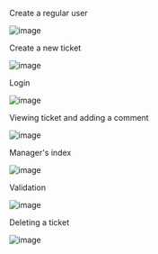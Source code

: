 Create a regular user

![image](https://github.com/shiranox/support_ticket_system/assets/55157254/80102953-bc21-4064-b4c3-fdf8ae8d1b41)


Create a new ticket

![image](https://github.com/shiranox/support_ticket_system/assets/55157254/5aedf828-e42c-495f-af6c-b0498a8daa11)


Login

![image](https://github.com/shiranox/support_ticket_system/assets/55157254/2946d545-84f7-4c9b-9eb0-85881bb3fab7)


Viewing ticket and adding a comment 

![image](https://github.com/shiranox/support_ticket_system/assets/55157254/a6eab09d-7e30-41f9-a1fd-5238dba42e0f)


Manager's index

![image](https://github.com/shiranox/support_ticket_system/assets/55157254/2ac21983-7f2a-4da0-86ee-eb59181f8ee6)


Validation

![image](https://github.com/shiranox/support_ticket_system/assets/55157254/2b55567e-fe8f-4d09-8f16-baf4a5c55e32)

Deleting a ticket

![image](https://github.com/shiranox/support_ticket_system/assets/55157254/bf17f8c0-863f-4175-90c3-2b6f9aa4e329)
